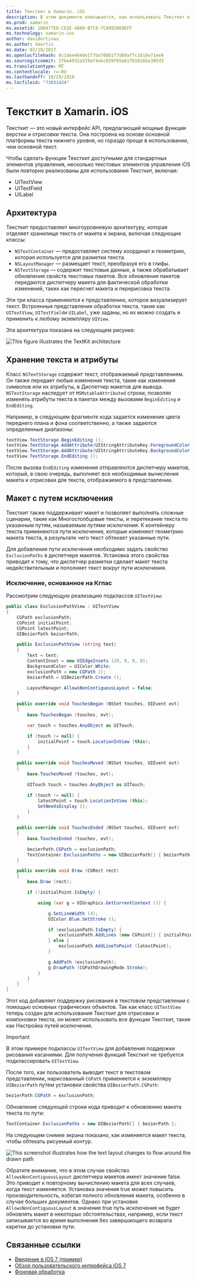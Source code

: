 ```yaml
---
title: Тексткит в Xamarin. iOS
description: В этом документе описывается, как использовать Тексткит в Xamarin. iOS. Тексткит предоставляет мощные функции верстки и отрисовки текста.
ms.prod: xamarin
ms.assetid: 1D0477E8-CD1E-48A9-B7C8-7CA892069EFF
ms.technology: xamarin-ios
author: davidortinau
ms.author: daortin
ms.date: 03/19/2017
ms.openlocfilehash: 6c1dee464de1f7ba708b1f7d60affc1616e71ee9
ms.sourcegitcommit: 2fbe4932a319af4ebc829f65eb1fb1816ba305d3
ms.translationtype: MT
ms.contentlocale: ru-RU
ms.lasthandoff: 10/29/2019
ms.locfileid: "73031424"
---
```

# <a name="textkit-in-xamarinios"></a>Тексткит в Xamarin. iOS

Тексткит — это новый интерфейс API, предлагающий мощные функции верстки и отрисовки текста. Она построена на основе основной платформы текста нижнего уровня, но гораздо проще в использовании, чем основной текст.

Чтобы сделать функции Тексткит доступными для стандартных элементов управления, несколько текстовых элементов управления iOS были повторно реализованы для использования Тексткит, включая:

- UITextView
- UITextField
- UILabel

## <a name="architecture"></a>Архитектура

Тексткит предоставляет многоуровневую архитектуру, которая отделяет хранилище текста от макета и экрана, включая следующие классы:

- `NSTextContainer` — предоставляет систему координат и геометрию, которая используется для разметки текста.
- `NSLayoutManager` — размещает текст, преобразуя его в глифы.
- `NSTextStorage` — содержит текстовые данные, а также обрабатывает обновления свойств текстовых пакетов. Все обновления пакетов передаются диспетчеру макета для фактической обработки изменений, таких как пересчет макета и перерисовка текста.

Эти три класса применяются к представлению, которое визуализирует текст. Встроенные представления обработки текста, такие как `UITextView`, `UITextField`и `UILabel`, уже заданы, но их можно создать и применить к любому экземпляру `UIView`.

Эта архитектура показана на следующем рисунке:

 ![](textkit-images/textkitarch.png "This figure illustrates the TextKit architecture")

## <a name="text-storage-and-attributes"></a>Хранение текста и атрибуты

Класс `NSTextStorage` содержит текст, отображаемый представлением. Он также передает любые изменения текста, такие как изменения символов или их атрибуты, в Диспетчер макетов для вывода. `NSTextStorage` наследует от `MSMutableAttributed` строки, позволяя изменять атрибуты текста в пакетах между вызовами `BeginEditing` и `EndEditing`.

Например, в следующем фрагменте кода задается изменение цвета переднего плана и фона соответственно, а также задаются определенные диапазоны:

```csharp
textView.TextStorage.BeginEditing ();
textView.TextStorage.AddAttribute(UIStringAttributeKey.ForegroundColor, UIColor.Green, new NSRange(200, 400));
textView.TextStorage.AddAttribute(UIStringAttributeKey.BackgroundColor, UIColor.Black, new NSRange(210, 300));
textView.TextStorage.EndEditing ();
```

После вызова `EndEditing` изменения отправляются диспетчеру макетов, который, в свою очередь, выполняет все необходимые вычисления макета и отрисовки для текста, отображаемого в представлении.

## <a name="layout-with-exclusion-path"></a>Макет с путем исключения

Тексткит также поддерживает макет и позволяет выполнять сложные сценарии, такие как Многостолбцовые тексты, и перетекание текста по указанным путям, называемым *путями исключения*. К контейнеру текста применяются пути исключения, которые изменяют геометрию макета текста, в результате чего текст обтекает указанные пути.

Для добавления пути исключения необходимо задать свойство `ExclusionPaths` в диспетчере макетов. Установка этого свойства приводит к тому, что диспетчер разметки сделает макет текста недействительным и пополняет текст вокруг пути исключения.

### <a name="exclusion-based-on-a-cgpath"></a>Исключение, основанное на Кгпас

Рассмотрим следующую реализацию подклассов `UITextView`:

```csharp
public class ExclusionPathView : UITextView
{
    CGPath exclusionPath;
    CGPoint initialPoint;
    CGPoint latestPoint;
    UIBezierPath bezierPath;

    public ExclusionPathView (string text)
    {
        Text = text;
        ContentInset = new UIEdgeInsets (20, 0, 0, 0);
        BackgroundColor = UIColor.White;
        exclusionPath = new CGPath ();
        bezierPath = UIBezierPath.Create ();

        LayoutManager.AllowsNonContiguousLayout = false;
    }

    public override void TouchesBegan (NSSet touches, UIEvent evt)
    {
        base.TouchesBegan (touches, evt);

        var touch = touches.AnyObject as UITouch;

        if (touch != null) {
            initialPoint = touch.LocationInView (this);
        }
    }

    public override void TouchesMoved (NSSet touches, UIEvent evt)
    {
        base.TouchesMoved (touches, evt);

        UITouch touch = touches.AnyObject as UITouch;

        if (touch != null) {
            latestPoint = touch.LocationInView (this);
            SetNeedsDisplay ();
        }
    }

    public override void TouchesEnded (NSSet touches, UIEvent evt)
    {
        base.TouchesEnded (touches, evt);

        bezierPath.CGPath = exclusionPath;
        TextContainer.ExclusionPaths = new UIBezierPath[] { bezierPath };
    }

    public override void Draw (CGRect rect)
    {
        base.Draw (rect);

        if (!initialPoint.IsEmpty) {

            using (var g = UIGraphics.GetCurrentContext ()) {

                g.SetLineWidth (4);
                UIColor.Blue.SetStroke ();

                if (exclusionPath.IsEmpty) {
                    exclusionPath.AddLines (new CGPoint[] { initialPoint, latestPoint });
                } else {
                    exclusionPath.AddLineToPoint (latestPoint);
                }

                g.AddPath (exclusionPath);
                g.DrawPath (CGPathDrawingMode.Stroke);
            }
        }
    }
}
```

Этот код добавляет поддержку рисования в текстовом представлении с помощью основных графических объектов. Так как класс `UITextView` теперь создан для использования Тексткит для отрисовки и компоновки текста, он может использовать все функции Тексткит, такие как Настройка путей исключения.

> [!IMPORTANT]
> В этом примере подклассы `UITextView` для добавления поддержки рисования касаниями. Для получения функций Тексткит не требуется подклассировать `UITextView`.

После того, как пользователь выводит текст в текстовом представлении, нарисованный `CGPath` применяется к экземпляру `UIBezierPath` путем установки свойства `UIBezierPath.CGPath`:

```csharp
bezierPath.CGPath = exclusionPath;
```

Обновление следующей строки кода приводит к обновлению макета текста по пути:

```csharp
TextContainer.ExclusionPaths = new UIBezierPath[] { bezierPath };
```

На следующем снимке экрана показано, как изменяется макет текста, чтобы обтекать рисуемый контур.

<!-- ![](textkit-images/exclusionpath1.png "This screenshot illustrates how the text layout changes to flow around the drawn path")-->
![](textkit-images/exclusionpath2.png "This screenshot illustrates how the text layout changes to flow around the drawn path")

Обратите внимание, что в этом случае свойство `AllowsNonContiguousLayout` диспетчера макетов имеет значение false. Это приводит к повторному вычислению макета для всех случаев, когда текст изменяется. Установка значения true может повысить производительность, избегая полного обновления макета, особенно в случае больших документов. Однако при установке `AllowsNonContiguousLayout` в значение true путь исключения не будет обновлять макет в некоторых обстоятельствах, например, если текст записывается во время выполнения без завершающего возврата каретки до установки пути.

## <a name="related-links"></a>Связанные ссылки

- [Введение в iOS 7 (пример)](https://docs.microsoft.com/samples/xamarin/ios-samples/introtoios7)
- [Обзор пользовательского интерфейса iOS 7](~/ios/platform/introduction-to-ios7/ios7-ui.md)
- [Фоновая обработка](~/ios/app-fundamentals/backgrounding/index.md)

